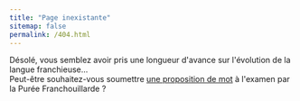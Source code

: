 ```yaml
---
title: "Page inexistante"
sitemap: false
permalink: /404.html
---
```


Désolé, vous semblez avoir pris une longueur d'avance sur l'évolution de la langue franchieuse...
<br>
Peut-être souhaitez-vous soumettre <a href="">une proposition de mot</a> à l'examen par la Purée Franchouillarde ?
